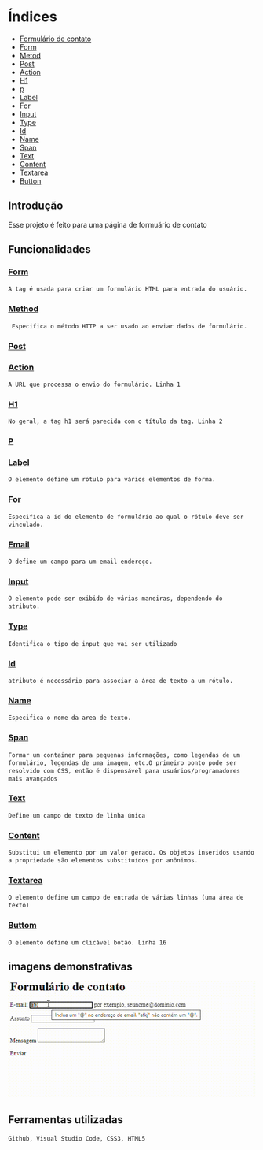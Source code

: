 # Índices
* [Formulário de contato](#formulário-de-contato)
* [Form](#form)
* [Metod](#metod)
* [Post](#post)
* [Action](#action)
* [H1](#h1)
* [p](#p)
* [Label](#label)
* [For](#for)
* [Input](#input)
* [Type]()
* [Id](#id)
* [Name](#name)
* [Span](#post)
* [Text](#text)
* [Content](#content)
* [Textarea](#texsterea)
* [Button](#button)

## Introdução
Esse projeto é feito para uma página de formuário de contato

## Funcionalidades
### [Form](https://www.w3schools.com/tags/tag_form.asp)
    A tag é usada para criar um formulário HTML para entrada do usuário.
### [Method](https://www.w3schools.com/tags/tag_form.asp)
     Especifica o método HTTP a ser usado ao enviar dados de formulário.
### [Post]()

### [Action]() 
    A URL que processa o envio do formulário. Linha 1
### [H1]()
    No geral, a tag h1 será parecida com o título da tag. Linha 2
### [P]()

### [Label](https://www.w3schools.com/html/html_form_elements.asp)
    O elemento define um rótulo para vários elementos de forma.
### [For]()
    Especifica a id do elemento de formulário ao qual o rótulo deve ser vinculado.
### [Email]()
    O define um campo para um email endereço.
### [Input](https://www.w3schools.com/html/html_form_elements.asp)
    O elemento pode ser exibido de várias maneiras, dependendo do atributo.
### [Type](https://www.w3schools.com/html/html_form_elements.asp)
    Identifica o tipo de input que vai ser utilizado
### [Id]()
    atributo é necessário para associar a área de texto a um rótulo.
### [Name](https://www.w3schools.com/tags/tag_textarea.asp)
    Especifica o nome da area de texto.
### [Span](https://developer.mozilla.org/pt-BR/docs/Web/HTML/Element/span)
    Formar um container para pequenas informações, como legendas de um formulário, legendas de uma imagem, etc.O primeiro ponto pode ser resolvido com CSS, então é dispensável para usuários/programadores mais avançados
### [Text](https://www.w3schools.com/tags/att_input_type.asp)
    Define um campo de texto de linha única
### [Content]()
    Substitui um elemento por um valor gerado. Os objetos inseridos usando a propriedade são elementos substituídos por anônimos.
### [Textarea](https://www.w3schools.com/html/html_form_elements.asp)
    O elemento define um campo de entrada de várias linhas (uma área de texto)
### [Buttom](https://www.w3schools.com/html/html_form_elements.asp)
    O elemento define um clicável botão. Linha 16
    
## imagens demonstrativas   
 ![imagem](img/grava%C3%A7%C3%A3o_1.gif)

 ## Ferramentas utilizadas
    Github, Visual Studio Code, CSS3, HTML5

